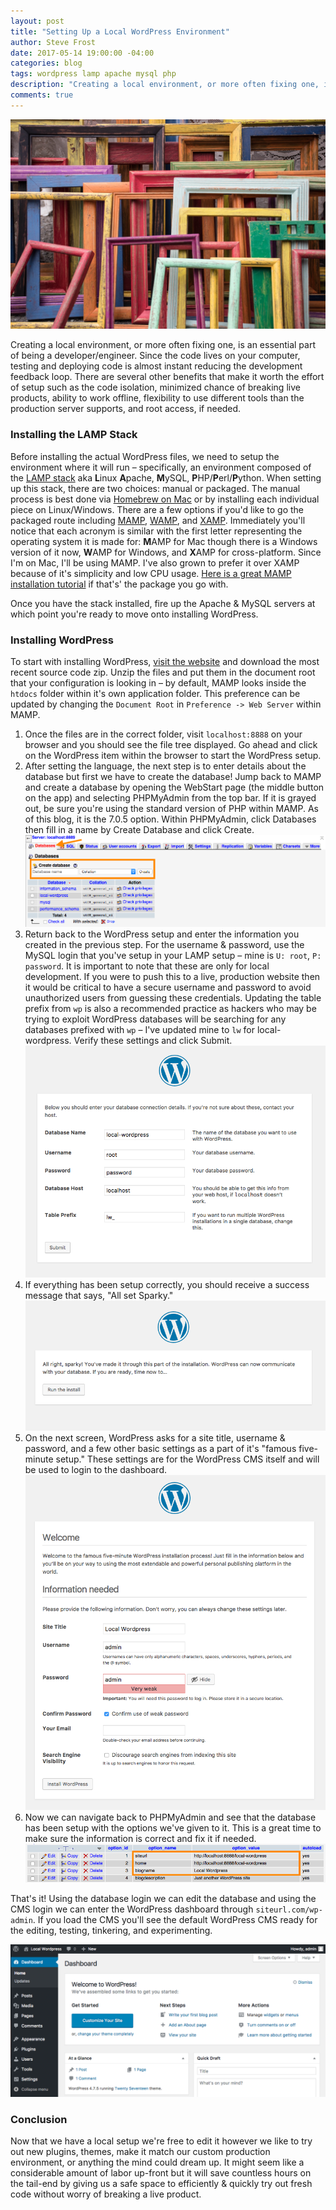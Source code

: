 ```yaml
---
layout: post
title: "Setting Up a Local WordPress Environment"
author: Steve Frost
date: 2017-05-14 19:00:00 -04:00
categories: blog
tags: wordpress lamp apache mysql php
description: "Creating a local environment, or more often fixing one, is an essential part of being a developer/engineer. Since the code lives on your computer, testing and deploying code is almost instant reducing the development feedback loop. There are several other benefits that make it worth the effort of setup such as the code isolation, minimized chance of breaking live products, ability to work offline, flexibility to use different tools than the production server supports, and root access, if needed."
comments: true
---
```


![success-messsage-wordpress](../assets/img/blogs/localwordpress0.jpg)

Creating a local environment, or more often fixing one, is an essential part of being a developer/engineer. Since the code lives on your computer, testing and deploying code is almost instant reducing the development feedback loop. There are several other benefits that make it worth the effort of setup such as the code isolation, minimized chance of breaking live products, ability to work offline, flexibility to use different tools than the production server supports, and root access, if needed.

### Installing the LAMP Stack

Before installing the actual WordPress files, we need to setup the environment where it will run – specifically, an environment composed of the [LAMP stack](https://stackoverflow.com/questions/10060285/what-is-a-lamp-stack) aka **L**inux **A**pache, **M**ySQL, **P**HP/**P**erl/**P**ython. When setting up this stack, there are two choices: manual or packaged. The manual process is best done via [Homebrew on Mac](https://steveafrost.com/using-homebrew-the-best-package-manager-for-macos/) or by installing each individual piece on Linux/Windows. There are a few options if you'd like to go the packaged route including [MAMP](https://www.mamp.info/en/), [WAMP](http://www.wampserver.com/en/), and [XAMP](https://www.apachefriends.org/index.html). Immediately you'll notice that each acronym is similar with the first letter representing the operating system it is made for: **M**AMP for Mac though there is a Windows version of it now, **W**AMP for Windows, and **X**AMP for cross-platform. Since I'm on Mac, I'll be using MAMP. I've also grown to prefer it over XAMP because of it's simplicity and low CPU usage. [Here is a great MAMP installation tutorial](https://youtu.be/I6sTPp779mA) if that's' the package you go with.

Once you have the stack installed, fire up the Apache & MySQL servers at which point you're ready to move onto installing WordPress.

### Installing WordPress

To start with installing WordPress, [visit the website](https://wordpress.org/download/) and download the most recent source code zip. Unzip the files and put them in the document root that your configuration is looking in – by default, MAMP looks inside the `htdocs` folder within it's own application folder. This preference can be updated by changing the `Document Root` in `Preference -> Web Server` within MAMP.

1. Once the files are in the correct folder, visit `localhost:8888` on your browser and you should see the file tree displayed. Go ahead and click on the WordPress item within the browser to start the WordPress setup. 
2. After setting the language, the next step is to enter details about the database but first we have to create the database! Jump back to MAMP and create a database by opening the WebStart page (the middle button on the app) and selecting PHPMyAdmin from the top bar. If it is grayed out, be sure you're using the standard version of PHP within MAMP. As of this blog, it is the 7.0.5 option. Within PHPMyAdmin, click Databases then fill in a name by Create Database and click Create.
![create-database-in-phpmyadmin](../assets/img/blogs/localwordpress1.jpg)
3. Return back to the WordPress setup and enter the information you created in the previous step. For the username & password, use the MySQL login that you've setup in your LAMP setup – mine is `U: root`, `P: password`. It is important to note that these are only for local development. If you were to push this to a live, production website then it would be critical to have a secure username and password to avoid unauthorized users from guessing these credentials. Updating the table prefix from `wp` is also a recommended practice as hackers who may be trying to exploit WordPress databases will be searching for any databases prefixed with `wp` – I've updated mine to `lw` for local-wordpress. Verify these settings and click Submit.
![create-database-in-wordpress](../assets/img/blogs/localwordpress2.jpg)
4. If everything has been setup correctly, you should receive a success message that says, "All set Sparky."
![success-messsage-wordpress](../assets/img/blogs/localwordpress3.jpg)
5. On the next screen, WordPress asks for a site title, username & password, and a few other basic settings as a part of it's "famous five-minute setup." These settings are for the WordPress CMS itself and will be used to login to the dashboard.
![wordpress-settings-setup](../assets/img/blogs/localwordpress4.jpg)
6. Now we can navigate back to PHPMyAdmin and see that the database has been setup with the options we've given to it. This is a great time to make sure the information is correct and fix it if needed.
![completed-database-setup](../assets/img/blogs/localwordpress5.jpg)

That's it! Using the database login we can edit the database and using the CMS login we can enter the WordPress dashboard through `siteurl.com/wp-admin`. If you load the CMS you'll see the default WordPress CMS ready for the editing, testing, tinkering, and experimenting.

![success-messsage-wordpress](../assets/img/blogs/localwordpress6.jpg)

### Conclusion

Now that we have a local setup we're free to edit it however we like to try out new plugins, themes, make it match our custom production environment, or anything the mind could dream up. It might seem like a considerable amount of labor up-front but it will save countless hours on the tail-end by giving us a safe space to efficiently & quickly try out fresh code without worry of breaking a live product.
